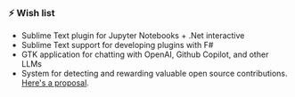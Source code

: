 ### ⚡ Wish list
- Sublime Text plugin for Jupyter Notebooks + .Net interactive
- Sublime Text support for developing plugins with F#
- GTK application for chatting with OpenAI, Github Copilot, and other LLMs
- System for detecting and rewarding valuable open source contributions. [Here's a proposal](./posts/foss_incentives.md).